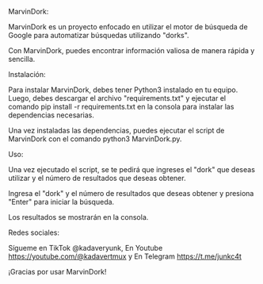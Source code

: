MarvinDork:

MarvinDork es un proyecto enfocado en 
utilizar el motor de búsqueda de Google 
para automatizar búsquedas utilizando "dorks". 

Con MarvinDork, puedes encontrar información valiosa de manera 
rápida y sencilla.

Instalación: 

Para instalar MarvinDork, debes tener Python3 
instalado en tu equipo. Luego, debes descargar 
el archivo "requirements.txt" y ejecutar el 
comando pip install -r requirements.txt en la 
consola para instalar las dependencias necesarias.

Una vez instaladas las dependencias, 
puedes ejecutar el script de MarvinDork 
con el comando python3 MarvinDork.py.

Uso:

Una vez ejecutado el script, 
se te pedirá que ingreses el "dork" 
que deseas utilizar y el número de resultados que deseas obtener. 

Ingresa el "dork" y el número de resultados que deseas obtener 
y presiona "Enter" para iniciar la búsqueda. 

Los resultados se mostrarán en la consola.

Redes sociales:

Sígueme en TikTok @kadaveryunk, 
En Youtube https://youtube.com/@kadavertmux y 
En Telegram https://t.me/junkc4t 

¡Gracias por usar MarvinDork!
